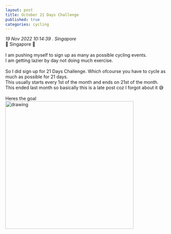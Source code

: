 ```yaml
---
layout: post
title: October 21 Days Challenge
published: true
categories: cycling
---
```

_19 Nov 2022 10:14:39 . Singapore_
<br>
📍 Singapore 📍
<br>
<br>
I am pushing myself to sign up as many as possible cycling events.
<br>
I am getting lazier by day not doing much exercise.
<br>
<br>
So I did sign up for 21 Days Challenge. Which ofcourse you have to cycle as much as possible for 21 days.
<br>
This usually starts every 1st of the month and ends on 21st of the month. 
<br>
This ended last month so basically this is a late post coz I forgot about it 😅
<br>
<br>
Heres the goal
<br>
<img src="https://drive.google.com/uc?export=view&id=13SsI5dti4VHj9CRlaNh1a6P_ugisYx7X" alt="drawing" width="400"/>
<br>
<br>
